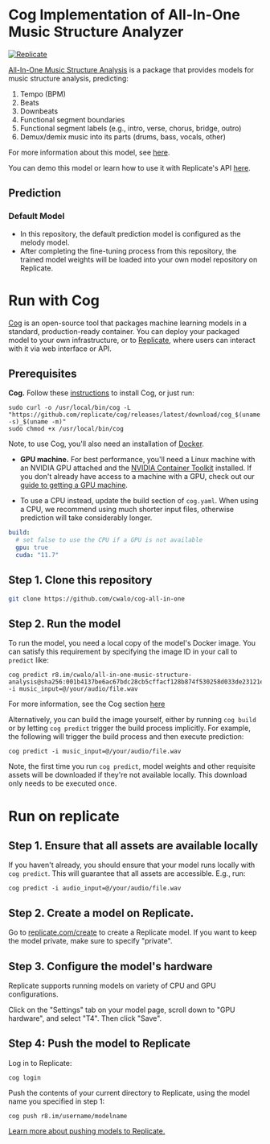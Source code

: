 # Cog Implementation of All-In-One Music Structure Analyzer

[![Replicate](https://replicate.com/cwalo/all-in-one-music-structure-analysis/badge)](https://replicate.com/cwalo/all-in-one-music-structure-analysis) 

[All-In-One Music Structure Analysis](https://replicate.com/cwalo/all-in-one-music-structure-analysis) is a package that provides models for music structure analysis, predicting:

1. Tempo (BPM) 
2. Beats
3. Downbeats
4. Functional segment boundaries
5. Functional segment labels (e.g., intro, verse, chorus, bridge, outro)
6. Demux/demix music into its parts (drums, bass, vocals, other)

For more information about this model, see [here](https://github.com/mir-aidj/all-in-one).

You can demo this model or learn how to use it with Replicate's API [here](https://replicate.com/cwalo/all-in-one-music-structure-analysis). 

## Prediction
### Default Model
- In this repository, the default prediction model is configured as the melody model.
- After completing the fine-tuning process from this repository, the trained model weights will be loaded into your own model repository on Replicate.

# Run with Cog

[Cog](https://github.com/replicate/cog) is an open-source tool that packages machine learning models in a standard, production-ready container. 
You can deploy your packaged model to your own infrastructure, or to [Replicate](https://replicate.com/), where users can interact with it via web interface or API.

## Prerequisites 

**Cog.** Follow these [instructions](https://github.com/replicate/cog#install) to install Cog, or just run: 

```
sudo curl -o /usr/local/bin/cog -L "https://github.com/replicate/cog/releases/latest/download/cog_$(uname -s)_$(uname -m)"
sudo chmod +x /usr/local/bin/cog
```

Note, to use Cog, you'll also need an installation of [Docker](https://docs.docker.com/get-docker/).

* **GPU machine.** For best performance, you'll need a Linux machine with an NVIDIA GPU attached and the [NVIDIA Container Toolkit](https://docs.nvidia.com/datacenter/cloud-native/container-toolkit/install-guide.html#docker) installed. If you don't already have access to a machine with a GPU, check out our [guide to getting a 
GPU machine](https://replicate.com/docs/guides/get-a-gpu-machine).

* To use a CPU instead, update the build section of `cog.yaml`. When using a CPU, we recommend using much shorter input files, otherwise prediction will take considerably longer. 

```yaml
build:
  # set false to use the CPU if a GPU is not available
  gpu: true 
  cuda: "11.7"
```

## Step 1. Clone this repository

```sh
git clone https://github.com/cwalo/cog-all-in-one
```

## Step 2. Run the model

To run the model, you need a local copy of the model's Docker image. You can satisfy this requirement by specifying the image ID in your call to `predict` like:

```
cog predict r8.im/cwalo/all-in-one-music-structure-analysis@sha256:001b4137be6ac67bdc28cb5cffacf128b874f530258d033de23121e785cb7290 -i music_input=@/your/audio/file.wav
```

For more information, see the Cog section [here](https://replicate.com/cwalo/all-in-one-music-structure-analysis/api)

Alternatively, you can build the image yourself, either by running `cog build` or by letting `cog predict` trigger the build process implicitly. For example, the following will trigger the build process and then execute prediction: 

```
cog predict -i music_input=@/your/audio/file.wav
```

Note, the first time you run `cog predict`, model weights and other requisite assets will be downloaded if they're not available locally. This download only needs to be executed once.

# Run on replicate

## Step 1. Ensure that all assets are available locally

If you haven't already, you should ensure that your model runs locally with `cog predict`. This will guarantee that all assets are accessible. E.g., run: 

```
cog predict -i audio_input=@/your/audio/file.wav
```

## Step 2. Create a model on Replicate.

Go to [replicate.com/create](https://replicate.com/create) to create a Replicate model. If you want to keep the model private, make sure to specify "private".

## Step 3. Configure the model's hardware

Replicate supports running models on variety of CPU and GPU configurations. 

Click on the "Settings" tab on your model page, scroll down to "GPU hardware", and select "T4". Then click "Save".

## Step 4: Push the model to Replicate


Log in to Replicate:

```
cog login
```

Push the contents of your current directory to Replicate, using the model name you specified in step 1:

```
cog push r8.im/username/modelname
```

[Learn more about pushing models to Replicate.](https://replicate.com/docs/guides/push-a-model)
